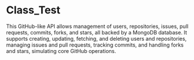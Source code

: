 # Class_Test
This GitHub-like API allows management of users, repositories, issues, pull requests, commits, forks, and stars, all backed by a MongoDB database. It supports creating, updating, fetching, and deleting users and repositories, managing issues and pull requests, tracking commits, and handling forks and stars, simulating core GitHub operations.
